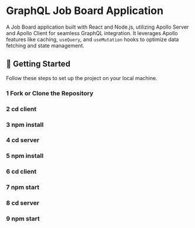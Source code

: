 # GraphQL Job Board Application

A Job Board application built with React and Node.js, utilizing Apollo Server and Apollo Client for seamless GraphQL integration. It leverages Apollo features like caching, `useQuery`, and `useMutation` hooks to optimize data fetching and state management.

## 🚀 Getting Started

Follow these steps to set up the project on your local machine.

### 1️ **Fork or Clone the Repository**
### 2  **cd client**
### 3 **npm install**
### 4 **cd server**
### 5 **npm install**
### 6 **cd client**
### 7 **npm start**
### 8 **cd server**
### 9 **npm start**
